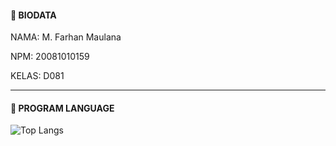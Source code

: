 #### 🔰 BIODATA

NAMA: M. Farhan Maulana

NPM: 20081010159

KELAS: D081

___

#### 🔰 PROGRAM LANGUAGE
![Top Langs](https://github-readme-stats.vercel.app/api/top-langs/?username=aranaywa&theme=radical)
